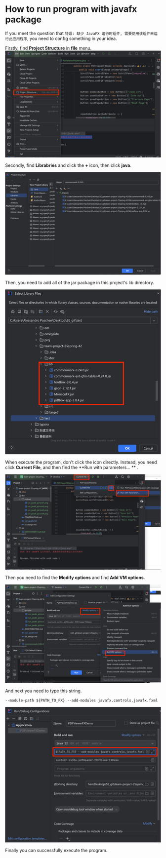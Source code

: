 # How to run program with javafx package



If you meet the question that `错误: 缺少 JavaFX 运行时组件, 需要使用该组件来运行此应用程序`, you need to config something in your idea.



Firstly, find **Project Structure** in **file** menu.![run_javafx_picture1](.\picture\run_javafx_picture1.png)







Secondly, find **Librabries** and click the **+** icon, then click **java**. 

![run_javafx_picture1](.\picture\run_javafx_picture2.png)





Then, you need to add all of the jar package in this project's lib directory.

![run_javafx_picture1](.\picture\run_javafx_picture3.png)









When execute the program, don't click the icon directly. Instead, you need click **Current File**, and then find the **Run with parameters... ** .

![run_javafx_picture1](.\picture\run_javafx_picture4.png)



Then you need to find the **Modify options** and find **Add VM options**.

![run_javafx_picture1](.\picture\run_javafx_picture5.png)



And next you need to type this string.

```
--module-path ${PATH_TO_FX} --add-modules javafx.controls,javafx.fxml
```

![run_javafx_picture1](.\picture\run_javafx_picture6.png)



Finally you can successfully execute the program.